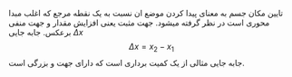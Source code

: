 تایین مکان جسم به معنای پیدا کردن موضع ان نسبت به یک نقطه مرجع که اغلب مبدا محوری است در نظر گرفته میشود. جهت مثبت یعنی افزایش مقدار و جهت منفی برعکس.
جابه جایی $\Delta x$ 
$$\Delta{x}=x_{2} - x_{1}$$
جابه جایی مثالی از یک کمیت برداری است که دارای جهت و بزرگی است.
